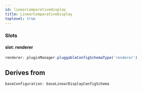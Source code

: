 ```yaml
---
id: linearcomparativedisplay
title: LinearComparativeDisplay
toplevel: true
---
```


### Slots

#### slot: renderer

```js
renderer: pluginManager.pluggableConfigSchemaType('renderer')
```

## Derives from

```js
baseConfiguration: baseLinearDisplayConfigSchema
```
